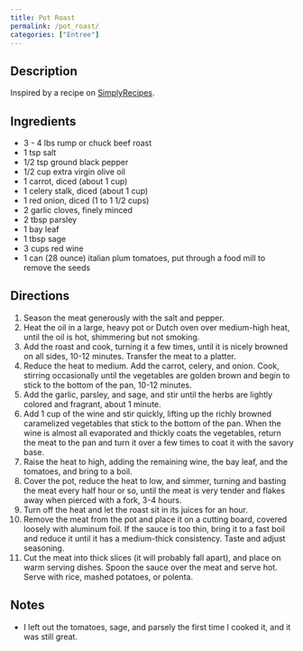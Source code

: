 ```yaml
---
title: Pot Roast
permalink: /pot_roast/
categories: ["Entree"]
---
```


Description
-----------

Inspired by a recipe on [SimplyRecipes](http://elise.com/recipes/archives/004316italian_pot_roast.php).

Ingredients
-----------

-   3 - 4 lbs rump or chuck beef roast
-   1 tsp salt
-   1/2 tsp ground black pepper
-   1/2 cup extra virgin olive oil
-   1 carrot, diced (about 1 cup)
-   1 celery stalk, diced (about 1 cup)
-   1 red onion, diced (1 to 1 1/2 cups)
-   2 garlic cloves, finely minced
-   2 tbsp parsley
-   1 bay leaf
-   1 tbsp sage
-   3 cups red wine
-   1 can (28 ounce) italian plum tomatoes, put through a food mill to remove the seeds

Directions
----------

1.  Season the meat generously with the salt and pepper.
2.  Heat the oil in a large, heavy pot or Dutch oven over medium-high heat, until the oil is hot, shimmering but not smoking.
3.  Add the roast and cook, turning it a few times, until it is nicely browned on all sides, 10-12 minutes. Transfer the meat to a platter.
4.  Reduce the heat to medium. Add the carrot, celery, and onion. Cook, stirring occasionally until the vegetables are golden brown and begin to stick to the bottom of the pan, 10-12 minutes.
5.  Add the garlic, parsley, and sage, and stir until the herbs are lightly colored and fragrant, about 1 minute.
6.  Add 1 cup of the wine and stir quickly, lifting up the richly browned caramelized vegetables that stick to the bottom of the pan. When the wine is almost all evaporated and thickly coats the vegetables, return the meat to the pan and turn it over a few times to coat it with the savory base.
7.  Raise the heat to high, adding the remaining wine, the bay leaf, and the tomatoes, and bring to a boil.
8.  Cover the pot, reduce the heat to low, and simmer, turning and basting the meat every half hour or so, until the meat is very tender and flakes away when pierced with a fork, 3-4 hours.
9.  Turn off the heat and let the roast sit in its juices for an hour.
10. Remove the meat from the pot and place it on a cutting board, covered loosely with aluminum foil. If the sauce is too thin, bring it to a fast boil and reduce it until it has a medium-thick consistency. Taste and adjust seasoning.
11. Cut the meat into thick slices (it will probably fall apart), and place on warm serving dishes. Spoon the sauce over the meat and serve hot. Serve with rice, mashed potatoes, or polenta.

Notes
-----

-   I left out the tomatoes, sage, and parsely the first time I cooked it, and it was still great.

